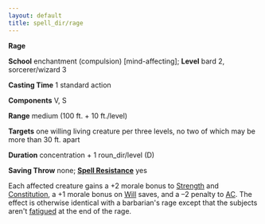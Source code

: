 ```yaml
---
layout: default
title: spell_dir/rage
---
```

 **Rage**

**School** enchantment (compulsion) [mind-affecting]; **Level** bard 2, sorcerer/wizard 3

**Casting Time** 1 standard action

**Components** V, S

**Range** medium (100 ft. + 10 ft./level)

**Targets** one willing living creature per three levels, no two of which may be more than 30 ft. apart

**Duration** concentration + 1 roun_dir/level (D)

**Saving Throw** none; **[Spell Resistance](../glossary#_spell-resistance)** yes

Each affected creature gains a +2 morale bonus to [Strength](../gettingStarted#_strength) and [Constitution](../gettingStarted#_constitution), a +1 morale bonus on [Will](../combat#_will) saves, and a –2 penalty to [AC](../combat#_armor-class). The effect is otherwise identical with a barbarian's rage except that the subjects aren't [fatigued](../glossary#_fatigued) at the end of the rage.

